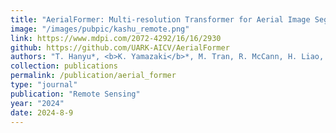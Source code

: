 ```yaml
---
title: "AerialFormer: Multi-resolution Transformer for Aerial Image Segmentation"
image: "/images/pubpic/kashu_remote.png"
link: https://www.mdpi.com/2072-4292/16/16/2930
github: https://github.com/UARK-AICV/AerialFormer
authors: "T. Hanyu*, <b>K. Yamazaki</b>*, M. Tran, R. McCann, H. Liao, C. Rainwater, M. Adkins, J. Cothren, N. Le"
collection: publications
permalink: /publication/aerial_former
type: "journal"
publication: "Remote Sensing"
year: "2024"
date: 2024-8-9
---
```

